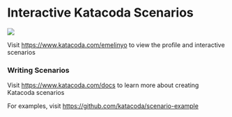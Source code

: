 # Interactive Katacoda Scenarios

[![](http://shields.katacoda.com/katacoda/emelinyo/count.svg)](https://www.katacoda.com/emelinyo "Get your profile on Katacoda.com")

Visit https://www.katacoda.com/emelinyo to view the profile and interactive scenarios

### Writing Scenarios
Visit https://www.katacoda.com/docs to learn more about creating Katacoda scenarios

For examples, visit https://github.com/katacoda/scenario-example
